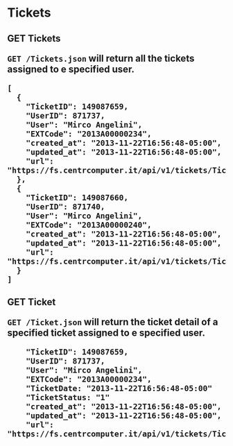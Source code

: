 Tickets
===============


<h2>GET Tickets

`GET /Tickets.json` will return all the tickets assigned to e specified user.

```
[
  {
    "TicketID": 149087659,
    "UserID": 871737,
    "User": "Mirco Angelini",
    "EXTCode": "2013A00000234",
    "created_at": "2013-11-22T16:56:48-05:00",
    "updated_at": "2013-11-22T16:56:48-05:00",
    "url": "https://fs.centrcomputer.it/api/v1/tickets/Tickets.json"
  },
  {
    "TicketID": 149087660,
    "UserID": 871740,
    "User": "Mirco Angelini",
    "EXTCode": "2013A00000240",
    "created_at": "2013-11-22T16:56:48-05:00",
    "updated_at": "2013-11-22T16:56:48-05:00",
    "url": "https://fs.centrcomputer.it/api/v1/tickets/Tickets.json"
  }
]
```

<h2> GET Ticket

`GET /Ticket.json` will return the ticket detail of a specified ticket assigned to e specified user.

```
    "TicketID": 149087659,
    "UserID": 871737,
    "User": "Mirco Angelini",
    "EXTCode": "2013A00000234",
    "TicketDate: "2013-11-22T16:56:48-05:00"
    "TicketStatus: "1"
    "created_at": "2013-11-22T16:56:48-05:00",
    "updated_at": "2013-11-22T16:56:48-05:00",
    "url": "https://fs.centrcomputer.it/api/v1/tickets/Ticket.json"
```

